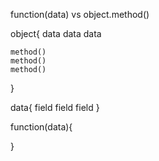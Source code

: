 function(data) vs object.method()

object{
    data
    data
    data
    
    method()
    method()
    method()
}

data{
    field
    field
    field
}

function(data){

}